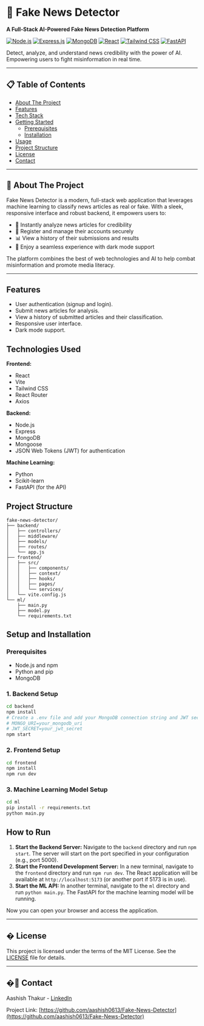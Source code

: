 

# 📰 Fake News Detector

**A Full-Stack AI-Powered Fake News Detection Platform**

[![Node.js](https://img.shields.io/badge/node.js-6DA55F?style=for-the-badge&logo=node.js&logoColor=white)](https://nodejs.org/)
[![Express.js](https://img.shields.io/badge/Express.js-000000?style=for-the-badge&logo=express&logoColor=white)](https://expressjs.com/)
[![MongoDB](https://img.shields.io/badge/MongoDB-47A248?style=for-the-badge&logo=mongodb&logoColor=white)](https://www.mongodb.com/)
[![React](https://img.shields.io/badge/React-20232A?style=for-the-badge&logo=react&logoColor=61DAFB)](https://react.dev/)
[![Tailwind CSS](https://img.shields.io/badge/Tailwind_CSS-38B2AC?style=for-the-badge&logo=tailwind-css&logoColor=white)](https://tailwindcss.com/)
[![FastAPI](https://img.shields.io/badge/FastAPI-009688?style=for-the-badge&logo=fastapi&logoColor=white)](https://fastapi.tiangolo.com/)

Detect, analyze, and understand news credibility with the power of AI. Empowering users to fight misinformation in real time.

---

## 📋 Table of Contents

- [About The Project](#about-the-project)
- [Features](#features)
- [Tech Stack](#tech-stack)
- [Getting Started](#getting-started)
    - [Prerequisites](#prerequisites)
    - [Installation](#installation)
- [Usage](#usage)
- [Project Structure](#project-structure)
- [License](#license)
- [Contact](#contact)

---

## 🎯 About The Project

Fake News Detector is a modern, full-stack web application that leverages machine learning to classify news articles as real or fake. With a sleek, responsive interface and robust backend, it empowers users to:

- 📰 Instantly analyze news articles for credibility
- 👤 Register and manage their accounts securely
- 📊 View a history of their submissions and results
- 🌙 Enjoy a seamless experience with dark mode support

The platform combines the best of web technologies and AI to help combat misinformation and promote media literacy.

---

## Features

*   User authentication (signup and login).
*   Submit news articles for analysis.
*   View a history of submitted articles and their classification.
*   Responsive user interface.
*   Dark mode support.

## Technologies Used

**Frontend:**
*   React
*   Vite
*   Tailwind CSS
*   React Router
*   Axios

**Backend:**
*   Node.js
*   Express
*   MongoDB
*   Mongoose
*   JSON Web Tokens (JWT) for authentication

**Machine Learning:**
*   Python
*   Scikit-learn
*   FastAPI (for the API)

## Project Structure

```
fake-news-detector/
├── backend/
│   ├── controllers/
│   ├── middleware/
│   ├── models/
│   ├── routes/
│   └── app.js
├── frontend/
│   ├── src/
│   │   ├── components/
│   │   ├── context/
│   │   ├── hooks/
│   │   ├── pages/
│   │   └── services/
│   └── vite.config.js
└── ml/
    ├── main.py
    ├── model.py
    └── requirements.txt
```

## Setup and Installation

### Prerequisites

*   Node.js and npm
*   Python and pip
*   MongoDB

### 1. Backend Setup

```bash
cd backend
npm install
# Create a .env file and add your MongoDB connection string and JWT secret
# MONGO_URI=your_mongodb_uri
# JWT_SECRET=your_jwt_secret
npm start
```

### 2. Frontend Setup

```bash
cd frontend
npm install
npm run dev
```

### 3. Machine Learning Model Setup

```bash
cd ml
pip install -r requirements.txt
python main.py
```

## How to Run

1.  **Start the Backend Server:** Navigate to the `backend` directory and run `npm start`. The server will start on the port specified in your configuration (e.g., port 5000).
2.  **Start the Frontend Development Server:** In a new terminal, navigate to the `frontend` directory and run `npm run dev`. The React application will be available at `http://localhost:5173` (or another port if 5173 is in use).
3.  **Start the ML API:** In another terminal, navigate to the `ml` directory and run `python main.py`. The FastAPI for the machine learning model will be running.

Now you can open your browser and access the application.

---

## � License

This project is licensed under the terms of the MIT License. See the [LICENSE](https://github.com/aashish0613/Fake-News-Detector/blob/main/LICENSE) file for details.

---

## �👤 Contact

Aashish Thakur - [LinkedIn](https://www.linkedin.com/in/aashish-thakur-11a72025a/)

Project Link: [https://github.com/aashish0613/Fake-News-Detector](https://github.com/aashish0613/Fake-News-Detector)
